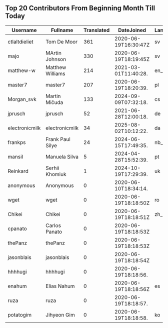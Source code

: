 ## Top 20 Contributors From Beginning Month Till Today ##
|Username|Fullname|Translated|DateJoined|Language|
|--------|--------|----------|----------|-------|
|ctlaltdieliet|Tom De Moor|361|2020-06-19T16:30:47Z|sv|
|majo|MArtin Johnson|330|2020-06-19T18:19:45Z|sv|
|matthew-w|Matthew Williams|214|2021-03-01T11:40:28.|en_AU|
|master7|master7|207|2020-06-19T18:20:39.|pl|
|Morgan_svk|Martin Mičuda|133|2024-09-09T07:32:18.|cs|
|jprusch|jprusch|52|2021-06-28T12:00:18.|de|
|electronicmilk|electronicmilk|34|2025-08-02T10:12:22.|da|
|frankps|Frank Paul Silye|24|2024-06-15T17:49:35.|nb_NO|
|mansil|Manuela Silva|5|2024-04-28T15:52:39.|pt|
|Reinkard|Serhii Khomiuk|1|2024-10-19T17:29:39.|uk|
|anonymous|Anonymous|0|2020-06-10T18:34:14.||
|wget|wget|0|2020-06-19T18:18:50Z|ro|
|Chikei|Chikei|0|2020-06-19T18:18:51Z|zh_Hant|
|cpanato|Carlos Panato|0|2020-06-19T18:18:53Z||
|thePanz|thePanz|0|2020-06-19T18:18:53Z||
|jasonblais|jasonblais|0|2020-06-19T18:18:54Z||
|hhhhugi|hhhhugi|0|2020-06-19T18:18:56.||
|enahum|Elias  Nahum|0|2020-06-19T18:18:56Z|es|
|ruza|ruza|0|2020-06-19T18:18:57.||
|potatogim|Jihyeon Gim|0|2020-06-19T18:18:58.|ko|
